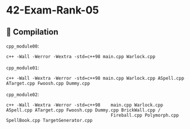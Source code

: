 # 42-Exam-Rank-05

## 🔧 Compilation
`cpp_module00`:
```
c++ -Wall -Werror -Wextra -std=c++98 main.cpp Warlock.cpp
```

`cpp_module01`:
```
c++ -Wall -Wextra -Werror -std=c++98 main.cpp Warlock.cpp ASpell.cpp ATarget.cpp Fwoosh.cpp Dummy.cpp
```

`cpp_module02`:
```
c++ -Wall -Wextra -Werror -std=c++98    main.cpp Warlock.cpp ASpell.cpp ATarget.cpp Fwoosh.cpp Dummy.cpp BrickWall.cpp /
                                        Fireball.cpp Polymorph.cpp SpellBook.cpp TargetGenerator.cpp
```